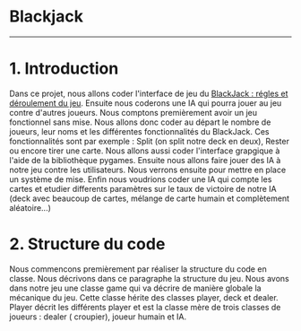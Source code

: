 # Blackjack
***
# 1. Introduction
Dans ce projet, nous allons coder l'interface de jeu du [BlackJack : régles et déroulement du jeu](https://www.le-black-jack.com/regles-du-blackjack.html). Ensuite nous coderons une IA qui pourra jouer au jeu contre d'autres joueurs. Nous comptons premièrement avoir un jeu fonctionnel sans mise. Nous allons donc coder au départ le nombre de joueurs, leur noms et les différentes fonctionnalités du BlackJack. Ces fonctionnalités sont par exemple : Split (on split notre deck en deux), Rester ou encore tirer une carte. Nous allons aussi coder l'interface grapgique à l'aide de la bibliothèque pygames. Ensuite nous allons faire jouer des IA à notre jeu contre les utilisateurs. Nous verrons ensuite pour mettre en place un système de mise. Enfin nous voudrions coder une IA qui compte les cartes et etudier differents paramètres sur le taux de victoire de notre IA (deck avec beaucoup de cartes, mélange de carte humain et complètement aléatoire...)  

# 2. Structure du code
Nous commencons premièrement par réaliser la structure du code en classe. Nous décrivons dans ce paragraphe la structure du jeu. Nous avons dans notre jeu une classe game qui va décrire de manière globale la mécanique du jeu. Cette classe hérite des classes player, deck et dealer. Player décrit les différents player et est la classe mère de trois classes de joueurs : dealer ( croupier), joueur humain et IA.
